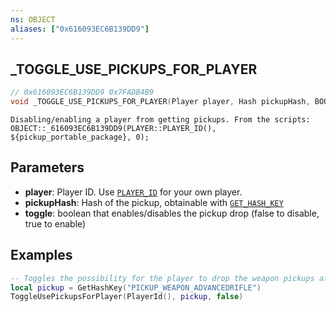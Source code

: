 ```yaml
---
ns: OBJECT
aliases: ["0x616093EC6B139DD9"]
---
```

## _TOGGLE_USE_PICKUPS_FOR_PLAYER

```c
// 0x616093EC6B139DD9 0x7FADB4B9
void _TOGGLE_USE_PICKUPS_FOR_PLAYER(Player player, Hash pickupHash, BOOL toggle);
```

```
Disabling/enabling a player from getting pickups. From the scripts:
OBJECT::_616093EC6B139DD9(PLAYER::PLAYER_ID(), ${pickup_portable_package}, 0);
```

## Parameters
* **player**: Player ID. Use [`PLAYER_ID`](#_0x4F8644AF03D0E0D6) for your own player.
* **pickupHash**: Hash of the pickup, obtainable with [`GET_HASH_KEY`](#_0xD24D37CC275948CC)
* **toggle**: boolean that enables/disables the pickup drop (false to disable, true to enable)

## Examples
```lua
-- Toggles the possibility for the player to drop the weapon pickups after death
local pickup = GetHashKey("PICKUP_WEAPON_ADVANCEDRIFLE")
ToggleUsePickupsForPlayer(PlayerId(), pickup, false)
```
